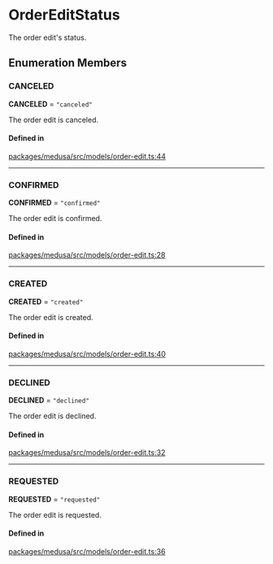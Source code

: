 # OrderEditStatus

The order edit's status.

## Enumeration Members

### CANCELED

 **CANCELED** = ``"canceled"``

The order edit is canceled.

#### Defined in

[packages/medusa/src/models/order-edit.ts:44](https://github.com/medusajs/medusa/blob/3d9f5ae63/packages/medusa/src/models/order-edit.ts#L44)

___

### CONFIRMED

 **CONFIRMED** = ``"confirmed"``

The order edit is confirmed.

#### Defined in

[packages/medusa/src/models/order-edit.ts:28](https://github.com/medusajs/medusa/blob/3d9f5ae63/packages/medusa/src/models/order-edit.ts#L28)

___

### CREATED

 **CREATED** = ``"created"``

The order edit is created.

#### Defined in

[packages/medusa/src/models/order-edit.ts:40](https://github.com/medusajs/medusa/blob/3d9f5ae63/packages/medusa/src/models/order-edit.ts#L40)

___

### DECLINED

 **DECLINED** = ``"declined"``

The order edit is declined.

#### Defined in

[packages/medusa/src/models/order-edit.ts:32](https://github.com/medusajs/medusa/blob/3d9f5ae63/packages/medusa/src/models/order-edit.ts#L32)

___

### REQUESTED

 **REQUESTED** = ``"requested"``

The order edit is requested.

#### Defined in

[packages/medusa/src/models/order-edit.ts:36](https://github.com/medusajs/medusa/blob/3d9f5ae63/packages/medusa/src/models/order-edit.ts#L36)
